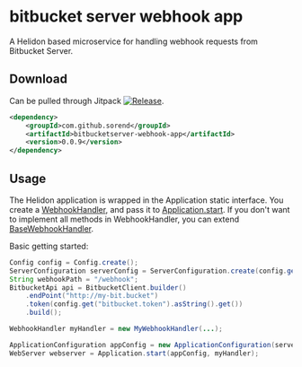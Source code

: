 # bitbucket server webhook app

A Helidon based microservice for handling webhook requests from Bitbucket Server.

## Download

Can be pulled through Jitpack [![Release](https://jitpack.io/v/sorend/bitbucketserver-webhook-app.svg)](https://jitpack.io/#sorend/bitbucketserver-webhook-app).

```xml
<dependency>
    <groupId>com.github.sorend</groupId>
    <artifactId>bitbucketserver-webhook-app</artifactId>
    <version>0.0.9</version>
</dependency>
```

## Usage

The Helidon application is wrapped in the Application static interface. You create a [WebhookHandler](./src/main/java/com/github/sorend/bitbucketserver/webhook/WebhookHandler.java),
and pass it to [Application.start](./src/main/java/com/github/sorend/bitbucketserver/webhook/Application.java). If you don't
want to implement all methods in WebhookHandler, you can extend [BaseWebhookHandler](./src/main/java/com/github/sorend/bitbucketserver/webhook/BaseWebhookHandler.java).

Basic getting started:
```java
Config config = Config.create();
ServerConfiguration serverConfig = ServerConfiguration.create(config.get("server"));
String webhookPath = "/webhook";
BitbucketApi api = BitbucketClient.builder()
    .endPoint("http://my-bit.bucket")
    .token(config.get("bitbucket.token").asString().get())
    .build();

WebhookHandler myHandler = new MyWebhookHandler(...);

ApplicationConfiguration appConfig = new ApplicationConfiguration(serverConfig, webhookPath, api);
WebServer webserver = Application.start(appConfig, myHandler);
```
